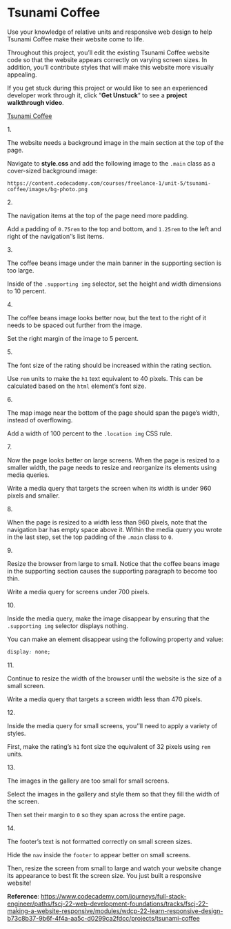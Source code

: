 # Tsunami Coffee

Use your knowledge of relative units and responsive web design to help
Tsunami Coffee make their website come to life.

Throughout this project, you’ll edit the existing Tsunami Coffee website
code so that the website appears correctly on varying screen sizes. In
addition, you’ll contribute styles that will make this website more
visually appealing.

If you get stuck during this project or would like to see an experienced
developer work through it, click “**Get Unstuck**“ to see a **project
walkthrough video**.

[Tsunami Coffee](https://www.youtube.com/watch?v=QBsS6AoX-1I)

1\.

The website needs a background image in the main section at the top of
the page.

Navigate to **style.css** and add the following image to the `.main`
class as a cover-sized background image:

    https://content.codecademy.com/courses/freelance-1/unit-5/tsunami-coffee/images/bg-photo.png

2\.

The navigation items at the top of the page need more padding.

Add a padding of `0.75rem` to the top and bottom, and `1.25rem` to the
left and right of the navigation’’s list items.

3\.

The coffee beans image under the main banner in the supporting section
is too large.

Inside of the `.supporting img` selector, set the height and width
dimensions to 10 percent.

4\.

The coffee beans image looks better now, but the text to the right of it
needs to be spaced out further from the image.

Set the right margin of the image to 5 percent.

5\.

The font size of the rating should be increased within the rating
section.

Use `rem` units to make the `h1` text equivalent to 40 pixels. This can
be calculated based on the `html` element’s font size.

6\.

The map image near the bottom of the page should span the page’s width,
instead of overflowing.

Add a width of 100 percent to the `.location img` CSS rule.

7\.

Now the page looks better on large screens. When the page is resized to
a smaller width, the page needs to resize and reorganize its elements
using media queries.

Write a media query that targets the screen when its width is under 960
pixels and smaller.

8\.

When the page is resized to a width less than 960 pixels, note that the
navigation bar has empty space above it. Within the media query you
wrote in the last step, set the top padding of the `.main` class to `0`.

9\.

Resize the browser from large to small. Notice that the coffee beans
image in the supporting section causes the supporting paragraph to
become too thin.

Write a media query for screens under 700 pixels.

10\.

Inside the media query, make the image disappear by ensuring that the
`.supporting img` selector displays nothing.

You can make an element disappear using the following property and
value:

``` css
display: none;
```

11\.

Continue to resize the width of the browser until the website is the
size of a small screen.

Write a media query that targets a screen width less than 470 pixels.

12\.

Inside the media query for small screens, you’’ll need to apply a
variety of styles.

First, make the rating’s `h1` font size the equivalent of 32 pixels
using `rem` units.

13\.

The images in the gallery are too small for small screens.

Select the images in the gallery and style them so that they fill the
width of the screen.

Then set their margin to `0` so they span across the entire page.

14\.

The footer’s text is not formatted correctly on small screen sizes.

Hide the `nav` inside the `footer` to appear better on small screens.

Then, resize the screen from small to large and watch your website
change its appearance to best fit the screen size. You just built a
responsive website!

**Reference**: https://www.codecademy.com/journeys/full-stack-engineer/paths/fscj-22-web-development-foundations/tracks/fscj-22-making-a-website-responsive/modules/wdcp-22-learn-responsive-design-b73c8b37-9b6f-4f4a-aa5c-d0299ca2fdcc/projects/tsunami-coffee
